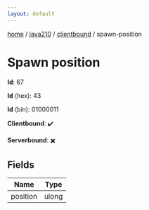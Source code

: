 ```yaml
---
layout: default
---
```


[home](/)  /  [java210](/protocol/java210)  /  [clientbound](/protocol/java210/clientbound)  /  spawn-position

# Spawn position

**Id**: 67

**Id** (hex): 43

**Id** (bin): 01000011

**Clientbound**: ✔️

**Serverbound**: ✖️

## Fields

Name | Type
---|---
position | ulong

